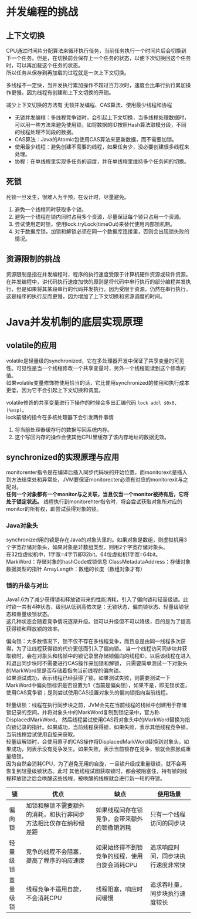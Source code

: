 # 并发编程的挑战

## 上下文切换

CPU通过时间片分配算法来循环执行任务，当前任务执行一个时间片后会切换到下一个任务。但是，在切换前会保存上一个任务的状态，以便下次切换回这个任务时，可以再加载这个任务的状态。  
所以任务从保存到再加载的过程就是一次上下文切换。

多线程不一定快，当并发执行累加操作不超过百万次时，速度会比串行执行累加操作更慢。因为线程有创建和上下文切换的开销。

减少上下文切换的方法有 无锁并发编程、CAS算法、使用最少线程和协程

* 无锁并发编程：多线程竞争锁时，会引起上下文切换，当多线程处理数据时，可以用一些方法来避免使用锁，如将数据的ID按照Hash算法取模分段，不同的线程处理不同段的数据。
* CAS算法：Java的Atomic包使用CAS算法来更新数据，而不需要加锁。
* 使用最少线程：避免创建不需要的线程，如果任务少，没必要创建很多线程来处理。
* 协程：在单线程里实现多任务的调度，并在单线程里维持多个任务间的切换。

## 死锁

死锁一旦发生，很难人为干预，在设计时，尽量避免。

1. 避免一个线程同时获取多个锁。
2. 避免一个线程在锁内同时占用多个资源，尽量保证每个锁只占用一个资源。
3. 尝试使用定时锁，使用lock.tryLock(timeOut)来替代使用内部锁机制。
4. 对于数据库锁，加锁和解锁必须在同一个数据库连接里，否则会出现锁失败的情况。

## 资源限制的挑战

资源限制是指在并发编程时，程序的执行速度受限于计算机硬件资源或软件资源。  
在并发编程中，讲代码执行速度加快的原则是将代码中串行执行的部分编程并发执行，但是如果将其某段串行的代码并发执行，因为受限于资源，仍然在串行执行，这是程序的执行反而更慢，因为增加了上下文切换和资源调度的时间。

# Java并发机制的底层实现原理

## volatile的应用

volatile是轻量级的synchronized，它在多处理器开发中保证了共享变量的可见性。可见性是当一个线程修改一个共享变量时，另外一个线程能读到这个修改的值。  
如果volatile变量修饰符使用恰当的话，它比使用synchronized的使用和执行成本更低，因为它不会引起上下文切换和调度。

volatile修饰的共享变量进行下操作的时候会多出汇编代码 `lock addl $0x0,(%esp)`。  
lock前缀的指令在多核处理器下会引发两件事情

1. 将当前处理器缓存行的数据写回系统内存。
2. 这个写回内存的操作会使其他CPU里缓存了该内存地址的数据无效。

## synchronized的实现原理与应用

monitorenter指令是在编译后插入同步代码块的开始位置，而monitorexit是插入到方法结束处和异常处，JVM要保证monitorecter必须有对应的monitorexit与之配对。  
**任何一个对象都有一个monitor与之关联，当且仅当一个monitor被持有后，它将处于锁定状态。** 线程执行到monitorehter指令时，将会尝试获取对象所对应的monitor的所有权，即尝试获得对象的锁。

### Java对象头

synchronized用的锁是存在Java的对象头里的。如果对象是数组，则虚拟机用3个字宽存储对象头，如果对象是非数组类型，则用2个字宽存储对象头。  
在32位虚拟机中，1字宽=4字节即32bit。64位虚拟机1字宽=64bit。
MarkWord：存储对象的hashCode或锁信息
ClassMetadataAddress：存储对象数据类型的指针
ArrayLength：数组的长度（数组对象才有）

### 锁的升级与对比

Java1.6为了减少获得锁和释放锁带来的性能消耗，引入了偏向锁和轻量级锁。此时锁一共有4种状态，级别从低到高依次是：无锁状态、偏向锁状态、轻量级锁状态和重量级锁状态。  
这几种状态会随着竞争情况逐渐升级。锁可以升级但不可以降级，目的是为了提高获得锁和释放锁的效率。

偏向锁：大多数情况下，锁不仅不存在多线程竞争，而且总是由同一线程多次获得，为了让线程获得锁的代价更低而引入了偏向锁。
当一个线程访问同步块并获取锁时，会在对象头和栈帧中的锁记录里存储锁偏向的线程ID，以后该线程在进入和退出同步块时不需要进行CAS操作来加锁和解锁，
只需要简单测试一下对象头的MarkWord里是否存储着指向当前线程的偏向锁。  
如果测试成功，表示线程已经获得了锁。如果测试失败，则需要测试一下MarkWord中偏向锁标识是否设置为1（当前是偏向锁），如果不是，即无锁状态，使用CAS竞争锁；是则尝试使用CAS设置对象头的偏向锁指向当前线程。

轻量级锁：线程在执行同步块之前，JVM会先在当前线程的栈帧中创建用于存储锁记录的空间，并将对象头中的MarkWord复制到锁记录中，官方称DisplacedMarkWord。
然后线程尝试使用CAS将对象头中的MarkWord替换为指向锁记录的指针。如果成功，当前线程获得锁，如果失败，表示其他线程竞争锁，当前线程尝试使用自旋来获取。  
轻量级解锁时，会使用原子的CAS操作将DisplacedMarkWord替换到对象头，如果成功，则表示没有竞争发生。如果失败，表示当前锁存在竞争，锁就会膨胀成重量级锁。  
因为自然会消耗CPU，为了避免无用的自旋，一旦锁升级成重量级锁，就不会再恢复到轻量级锁状态。此时
其他线程试图获取锁时，都会被阻塞住，持有锁的线程释放锁之后会唤醒这些线程，被唤醒的线程就会进行新一轮的夺锁。

| 锁    | 优点                               | 缺点                       | 使用场景              |
|------|----------------------------------|--------------------------|-------------------|
| 偏向锁  | 加锁和解锁不需要额外的消耗，和执行非同步方法相比仅存在纳秒级差距 | 如果线程间存在锁竞争，会带来额外的锁撤销消耗   | 只有一个线程访问的同步块      |
| 轻量级锁 | 竞争的线程不会阻塞，提高了程序的响应速度             | 如果始终得不到锁竞争的线程，使用自旋会消耗CPU | 追求响应时间，同步块执行速度非常快 |
| 重量级锁 | 线程竞争不适用自旋，不会消耗CPU                | 线程阻塞，响应时间缓慢              | 追求吞吐量，同步块执行速度较长   |


